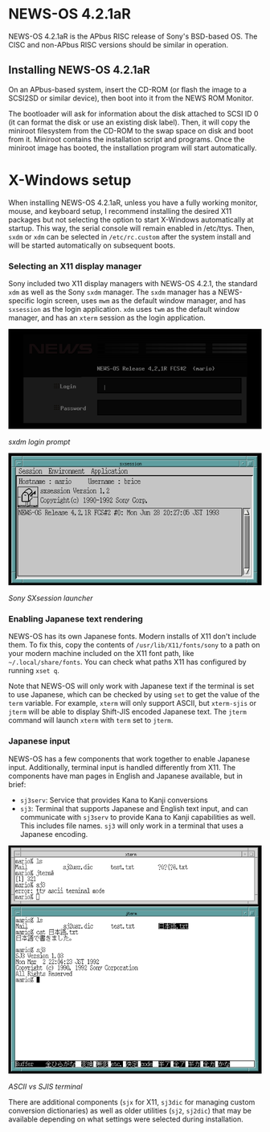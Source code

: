 # NEWS-OS 4.2.1aR
NEWS-OS 4.2.1aR is the APbus RISC release of Sony's BSD-based OS. The CISC and
non-APbus RISC versions should be similar in operation.

## Installing NEWS-OS 4.2.1aR
On an APbus-based system, insert the CD-ROM (or flash the image to a SCSI2SD
or similar device), then boot into it from the NEWS ROM Monitor.

The bootloader will ask for information about the disk attached to SCSI ID 0 (it
can format the disk or use an existing disk label). Then, it will copy the
miniroot filesystem from the CD-ROM to the swap space on disk and boot from it.
Miniroot contains the installation script and programs. Once the miniroot image
has booted, the installation program will start automatically.

# X-Windows setup
When installing NEWS-OS 4.2.1aR, unless you have a fully working monitor, mouse,
and keyboard setup, I recommend installing the desired X11 packages but not
selecting the option to start X-Windows automatically at startup. This way, the
serial console will remain enabled in /etc/ttys. Then, `sxdm` or `xdm` can be
selected in `/etc/rc.custom` after the system install and will be started
automatically on subsequent boots.

### Selecting an X11 display manager
Sony included two X11 display managers with NEWS-OS 4.2.1, the standard `xdm` as
well as the Sony `sxdm` manager. The `sxdm` manager has a NEWS-specific login
screen, uses `mwm` as the default window manager, and has `sxsession` as the
login application. `xdm` uses `twm` as the default window manager, and has an `xterm`
session as the login application.

![](img/sxdm_login_screen.png)

*sxdm login prompt*

![](img/sxsession.png)

*Sony SXsession launcher*

### Enabling Japanese text rendering
NEWS-OS has its own Japanese fonts. Modern installs of X11 don't include them.
To fix this, copy the contents of `/usr/lib/X11/fonts/sony` to a path on your
modern machine included on the X11 font path, like `~/.local/share/fonts`. You
can check what paths X11 has configured by running `xset q`.

Note that NEWS-OS will only work with Japanese text if the terminal is set to
use Japanese, which can be checked by using `set` to get the value of the `term`
variable. For example, `xterm` will only support ASCII, but `xterm-sjis` or `jterm` will
be able to display Shift-JIS encoded Japanese text. The `jterm` command will
launch `xterm` with `term` set to `jterm`.

### Japanese input
NEWS-OS has a few components that work together to enable Japanese input.
Additionally, terminal input is handled differently from X11. The components
have man pages in English and Japanese available, but in brief:
- `sj3serv`: Service that provides Kana to Kanji conversions
- `sj3`: Terminal that supports Japanese and English text input, and can
   communicate with `sj3serv` to provide Kana to Kanji capabilities as well.
   This includes file names. `sj3` will only work in a terminal that uses a
   Japanese encoding.

![](img/sj3.png)

*ASCII vs SJIS terminal*

There are additional components (`sjx` for X11, `sj3dic` for managing custom
conversion dictionaries) as well as older utilities (`sj2`, `sj2dic`) that may
be available depending on what settings were selected during installation.
